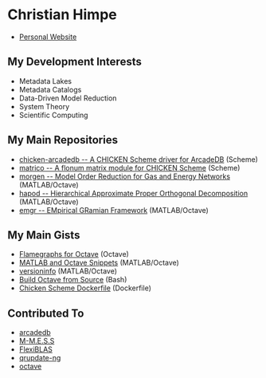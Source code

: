 # Christian Himpe

* [Personal Website](https://himpe.science)

## My Development Interests

* Metadata Lakes
* Metadata Catalogs
* Data-Driven Model Reduction
* System Theory
* Scientific Computing

## My Main Repositories

* [chicken-arcadedb -- A CHICKEN Scheme driver for ArcadeDB](https://github.com/gramian/chicken-arcadedb) (Scheme)
* [matrico -- A flonum matrix module for CHICKEN Scheme](https://github.com/gramian/matrico) (Scheme)
* [morgen -- Model Order Reduction for Gas and Energy Networks](https://github.com/gramian/morgen) (MATLAB/Octave)
* [hapod -- Hierarchical Approximate Proper Orthogonal Decomposition](https://github.com/gramian/hapod) (MATLAB/Octave)
* [emgr -- EMpirical GRamian Framework](https://github.com/gramian/emgr) (MATLAB/Octave)

## My Main Gists

* [Flamegraphs for Octave](https://gist.github.com/7807c670588d10adbfca9add73daeda2) (Octave)
* [MATLAB and Octave Snippets](https://gist.github.com/6027733) (MATLAB/Octave)
* [versioninfo](https://gist.github.com/gramian/3bc06a63cfdc7e400aefe1278caf1980) (MATLAB/Octave)
* [Build Octave from Source](https://gist.github.com/cd245d7dea271bcaae9967c93327429a) (Bash)
* [Chicken Scheme Dockerfile](https://gist.github.com/gramian/d57db7688007bd50ed789c6ab20de5b2) (Dockerfile)

## Contributed To

* [arcadedb](https://github.com/ArcadeData/arcadedb)
* [M-M.E.S.S](https://github.com/mpimd-csc/mmess)
* [FlexiBLAS](https://github.com/mpimd-csc/flexiblas)
* [qrupdate-ng](https://github.com/mpimd-csc/qrupdate-ng)
* [octave](https://github.com/gnu-octave/octave)
